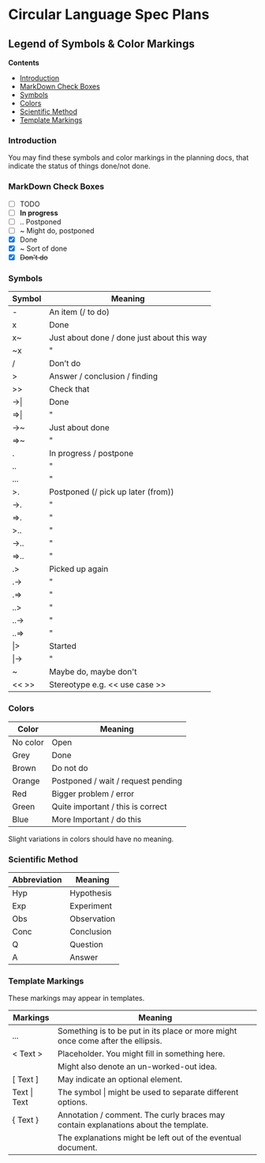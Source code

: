 ﻿Circular Language Spec Plans
============================

Legend of Symbols & Color Markings
----------------------------------

__Contents__

- [Introduction](#introduction)
- [MarkDown Check Boxes](#markdown-check-boxes)
- [Symbols](#symbols)
- [Colors](#colors)
- [Scientific Method](#scientific-method)
- [Template Markings](#template-markings)

### Introduction

You may find these symbols and color markings in the planning docs, that indicate the status of things done/not done.

### MarkDown Check Boxes

- [ ] TODO
- [ ] __In progress__
- [ ] .. Postponed
- [ ] ~ Might do, postponed
- [x] Done
- [x] ~ Sort of done
- [x] ~~Don't do~~ 

### Symbols

| Symbol | Meaning                                    |
|--------|--------------------------------------------|
| \-     | An item (/ to do)                          |
| x      | Done                                       |
| x~     | Just about done / done just about this way |
| ~x     | "                                          |
| /      | Don’t do                                   |
| \>     | Answer / conclusion / finding              |
| \>>    | Check that                                 |
| ->\|   | Done                                       |
| =>\|   | "                                          |
| ->~    | Just about done                            |
| =>~    | "                                          |
| .      | In progress / postpone                     |
| ..     | "                                          |
| ...    | "                                          |
| >.     | Postponed (/ pick up later (from))         |
| ->.    | "                                          |
| =>.    | "                                          |
| >..    | "                                          |
| ->..   | "                                          |
| =>..   | "                                          |
| .>     | Picked up again                            |
| .->    | "                                          |
| .=>    | "                                          |
| ..>    | "                                          |
| ..->   | "                                          |
| ..=>   | "                                          |
| \|>    | Started                                    |
| \|->   | "                                          |
| ~      | Maybe do, maybe don't                      |
| <<  >> | Stereotype e.g. << use case >>             |

### Colors

| Color    | Meaning                            |
|----------|------------------------------------|
| No color | Open                               |
| Grey     | Done                               |
| Brown    | Do not do                          |
| Orange   | Postponed / wait / request pending |
| Red      | Bigger problem / error             |
| Green    | Quite important / this is correct  |
| Blue     | More Important / do this           |

Slight variations in colors should have no meaning.

### Scientific Method

| Abbreviation | Meaning     |
|--------------| ------------|
| Hyp          | Hypothesis  |
| Exp          | Experiment  |
| Obs          | Observation |
| Conc         | Conclusion  |
| Q            | Question    |
| A            | Answer      |

### Template Markings

These markings may appear in templates.

| Markings     | Meaning                                                                             |
|--------------| ------------------------------------------------------------------------------------|
| ...          | Something is to be put in its place or more might once come after the ellipsis.     |
| < Text >     | Placeholder. You might fill in something here.                                      |
|              | Might also denote an un-worked-out idea.                                            |
| [ Text ]     | May indicate an optional element.                                                   |
| Text \| Text | The symbol \| might be used to separate different options.                          |
| { Text }     | Annotation / comment. The curly braces may contain explanations about the template. |
|              | The explanations might be left out of the eventual document.                        |